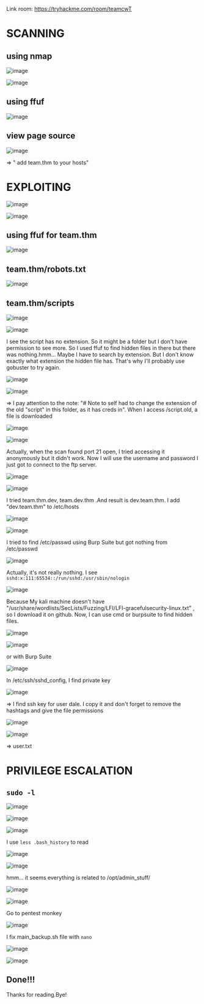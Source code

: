 Link room: https://tryhackme.com/room/teamcwT
# SCANNING
## using nmap

![image](https://github.com/nguyenngocdung18/tryhackme/assets/134156226/c7eb594b-63ae-4879-accb-b5bca8bb8b80)

![image](https://github.com/nguyenngocdung18/tryhackme/assets/134156226/369ac762-d71c-465e-9e20-e3b7c23e8fb7)
## using ffuf
![image](https://github.com/nguyenngocdung18/tryhackme/assets/134156226/b023de0d-1ab3-47f4-b8fe-e0492aceb2f4)
## view page source
![image](https://github.com/nguyenngocdung18/tryhackme/assets/134156226/0f3dbe66-19d4-4479-9307-815f86555199)

=> " add team.thm to your hosts"
# EXPLOITING
![image](https://github.com/nguyenngocdung18/tryhackme/assets/134156226/0a9aaae6-fa4e-4f6d-a297-17d79dfe7807)

![image](https://github.com/nguyenngocdung18/tryhackme/assets/134156226/c0d43bc5-7398-4ef3-97b2-9b519c997eed)
## using ffuf for team.thm
![image](https://github.com/nguyenngocdung18/tryhackme/assets/134156226/bbe2439d-a6ea-4196-959e-88a2550ae92c)

## team.thm/robots.txt
![image](https://github.com/nguyenngocdung18/tryhackme/assets/134156226/29debb7e-9825-4b6b-bba8-ab473da44b6b)
## team.thm/scripts
![image](https://github.com/nguyenngocdung18/tryhackme/assets/134156226/73c11060-1818-4652-812e-272759d69447)

![image](https://github.com/nguyenngocdung18/tryhackme/assets/134156226/8a26a411-538d-4762-ab64-61ef4267c4d0)

I see the script has no extension. So it might be a folder but I don't have permission to see more. So I used ffuf to find hidden files in there but there was nothing.hmm... Maybe I have to search by extension. But I don't know exactly what extension the hidden file has. That's why I'll probably use gobuster to try again.

![image](https://github.com/nguyenngocdung18/tryhackme/assets/134156226/042d3ac0-cd8f-4db5-99b8-f4790c0c7250)

![image](https://github.com/nguyenngocdung18/tryhackme/assets/134156226/b4fa87fe-92e4-4621-9de4-cf4c9c45385e)

=> I pay attention to the note: "# Note to self had to change the extension of the old "script" in this folder, as it has creds in". When I access /script.old, a file is downloaded

![image](https://github.com/nguyenngocdung18/tryhackme/assets/134156226/9a2241b6-124f-4bf7-bc73-d7303511c18f)

![image](https://github.com/nguyenngocdung18/tryhackme/assets/134156226/838774f2-4331-49ff-b81a-e6e64c97c06e)

Actually, when the scan found port 21 open, I tried accessing it anonymously but it didn't work. Now I will use the username and password I just got to connect to the ftp server.

![image](https://github.com/nguyenngocdung18/tryhackme/assets/134156226/e4ddc608-d71e-433b-9c61-91711fa5297c)

![image](https://github.com/nguyenngocdung18/tryhackme/assets/134156226/63083762-791b-42fd-8d3c-9d9b7491e600)

I tried team.thm.dev, team.dev.thm .And result is dev.team.thm. I add "dev.team.thm" to /etc/hosts

![image](https://github.com/nguyenngocdung18/tryhackme/assets/134156226/31a3a24c-1056-43a7-b2ed-7f8d0003f534)

![image](https://github.com/nguyenngocdung18/tryhackme/assets/134156226/eec1e89b-f5ff-4423-a875-2a0399f7c45d)

I tried to find /etc/passwd using Burp Suite but got nothing from /etc/passwd

![image](https://github.com/nguyenngocdung18/tryhackme/assets/134156226/22ed952f-1803-4b2e-b52a-ab5d00b5a2d1)

Actually, it's not really nothing. I see ```sshd:x:111:65534::/run/sshd:/usr/sbin/nologin```

![image](https://github.com/nguyenngocdung18/tryhackme/assets/134156226/872be94a-c36f-476c-9405-aed221220c99)

Because My kali machine doesn't have  "/usr/share/wordlists/SecLists/Fuzzing/LFI/LFI-gracefulsecurity-linux.txt"
, so I download it on github. Now, I can use cmd or burpsuite to find hidden files.

![image](https://github.com/nguyenngocdung18/tryhackme/assets/134156226/c9e04f87-ec9c-4bce-a9ab-734be9f2e134)

![image](https://github.com/nguyenngocdung18/tryhackme/assets/134156226/16c89163-4177-42e4-a4fe-f21741f56651)

or with Burp Suite 

![image](https://github.com/nguyenngocdung18/tryhackme/assets/134156226/bb1d5539-e258-469a-815e-36960831383c)

In /etc/ssh/sshd_config, I find private key

![image](https://github.com/nguyenngocdung18/tryhackme/assets/134156226/63a42a61-0099-4d66-b95e-4e8f5e95c77a)

=> I find ssh key for user dale. I copy it and don't forget to remove the hashtags and give the file permissions

![image](https://github.com/nguyenngocdung18/tryhackme/assets/134156226/e88f534b-a16f-4bb4-a6c9-b4af1a66b11d)

![image](https://github.com/nguyenngocdung18/tryhackme/assets/134156226/bddfcef6-afcc-485e-9180-bee15ea849bc)

=> user.txt
# PRIVILEGE ESCALATION
## ```sudo -l```
![image](https://github.com/nguyenngocdung18/tryhackme/assets/134156226/2cc9cec9-2434-442e-a778-6c1db6b274c2)

![image](https://github.com/nguyenngocdung18/tryhackme/assets/134156226/059bdde2-96da-4b7e-b7f8-781f0c96d76b)

![image](https://github.com/nguyenngocdung18/tryhackme/assets/134156226/8d1f379b-a062-4139-bab5-5e200c4a3606)

I use ```less .bash_history``` to read 

![image](https://github.com/nguyenngocdung18/tryhackme/assets/134156226/fb928d1a-874e-4233-825c-d46466b99708)

![image](https://github.com/nguyenngocdung18/tryhackme/assets/134156226/61b1f634-7a29-49b3-b5eb-dd0c61d038da)

hmm... it seems everything is related to /opt/admin_stuff/

![image](https://github.com/nguyenngocdung18/tryhackme/assets/134156226/91e6701f-b1f7-4c1c-967a-80efdc66a5cc)

![image](https://github.com/nguyenngocdung18/tryhackme/assets/134156226/2828fd40-d7d6-4c47-a586-392ccac48dc5)

Go to pentest monkey

![image](https://github.com/nguyenngocdung18/tryhackme/assets/134156226/259435e1-07bc-4842-bc2a-8c501e6b5e58)

I fix main_backup.sh file with ```nano```

![image](https://github.com/nguyenngocdung18/tryhackme/assets/134156226/cbd15bfc-1353-40b1-a824-5e713f51ba57)

![image](https://github.com/nguyenngocdung18/tryhackme/assets/134156226/f3b7d811-9f68-439b-bb8b-25ab0fc56132)

## Done!!!
Thanks for reading.Bye!

